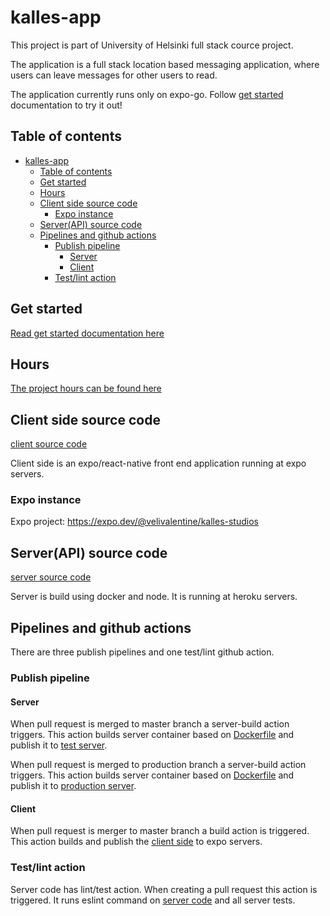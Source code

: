 # kalles-app

This project is part of University of Helsinki full stack cource project.

The application is a full stack location based messaging application, where users can leave messages for other users to read.

The application currently runs only on expo-go. Follow [get started](./GET_STARTED.md) documentation to try it out!

## Table of contents
- [kalles-app](#kalles-app)
	- [Table of contents](#table-of-contents)
	- [Get started](#get-started)
	- [Hours](#hours)
	- [Client side source code](#client-side-source-code)
		- [Expo instance](#expo-instance)
	- [Server(API) source code](#serverapi-source-code)
	- [Pipelines and github actions](#pipelines-and-github-actions)
		- [Publish pipeline](#publish-pipeline)
			- [Server](#server)
			- [Client](#client)
		- [Test/lint action](#testlint-action)

## Get started

[Read get started documentation here](./GET_STARTED.md)

## Hours

[The project hours can be found here](./hours.md)

## Client side source code
[client source code](./client)

Client side is an expo/react-native front end application running at expo servers.

### Expo instance

Expo project: https://expo.dev/@velivalentine/kalles-studios


## Server(API) source code

[server source code](./server)

Server is build using docker and node. It is running at heroku servers.

## Pipelines and github actions
There are three publish pipelines and one test/lint github action.

### Publish pipeline
#### Server
When pull request is merged to master branch a server-build action triggers. This action builds server container based on [Dockerfile](./server/Dockerfile) and publish it to [test server](./server/README.md#test-server).

When pull request is merged to production branch a server-build action triggers. This action builds server container based on [Dockerfile](./server/Dockerfile) and publish it to [production server](./server/README.md#production-server).

#### Client
When pull request is merger to master branch a build action is triggered. This action builds and publish the [client side](./client) to expo servers.

### Test/lint action
Server code has lint/test action. When creating a pull request this action is triggered. It runs eslint command on [server code](./server) and all server tests.